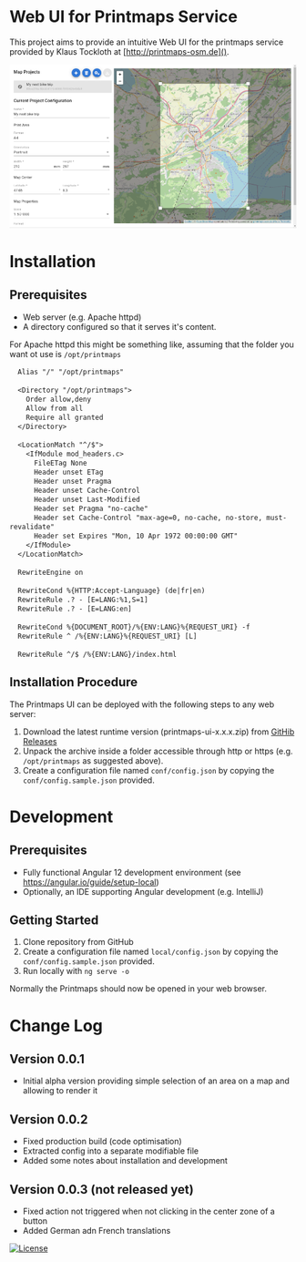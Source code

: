 # Web UI for Printmaps Service

This project aims to provide an intuitive Web UI for the printmaps service provided by Klaus Tockloth at
[http://printmaps-osm.de]().

![Screenshot of Printmaps UI](./docs/screenshot.png)

# Installation

## Prerequisites

* Web server (e.g. Apache httpd)
* A directory configured so that it serves it's content.

For Apache httpd this might be something like, assuming that the folder you want ot use is `/opt/printmaps`

```
  Alias "/" "/opt/printmaps"

  <Directory "/opt/printmaps">
    Order allow,deny
    Allow from all
    Require all granted
  </Directory>

  <LocationMatch "^/$">
    <IfModule mod_headers.c>
      FileETag None
      Header unset ETag
      Header unset Pragma
      Header unset Cache-Control
      Header unset Last-Modified
      Header set Pragma "no-cache"
      Header set Cache-Control "max-age=0, no-cache, no-store, must-revalidate"
      Header set Expires "Mon, 10 Apr 1972 00:00:00 GMT"
    </IfModule>
  </LocationMatch>

  RewriteEngine on

  RewriteCond %{HTTP:Accept-Language} (de|fr|en)
  RewriteRule .? - [E=LANG:%1,S=1]
  RewriteRule .? - [E=LANG:en]

  RewriteCond %{DOCUMENT_ROOT}/%{ENV:LANG}%{REQUEST_URI} -f
  RewriteRule ^ /%{ENV:LANG}%{REQUEST_URI} [L]

  RewriteRule ^/$ /%{ENV:LANG}/index.html
```

## Installation Procedure

The Printmaps UI can be deployed with the following steps to any web server:

1. Download the latest runtime version (printmaps-ui-x.x.x.zip)
   from [GitHib Releases](https://github.com/lweller/printmaps-ui/releases)
1. Unpack the archive inside a folder accessible through http or https (e.g. `/opt/printmaps` as suggested above).
1. Create a configuration file named `conf/config.json` by copying the `conf/config.sample.json` provided.

# Development

## Prerequisites

* Fully functional Angular 12 development environment (see https://angular.io/guide/setup-local)
* Optionally, an IDE supporting Angular development (e.g. IntelliJ)

## Getting Started

1. Clone repository from GitHub
1. Create a configuration file named `local/config.json` by copying the `conf/config.sample.json` provided.
1. Run locally with `ng serve -o`

Normally the Printmaps should now be opened in your web browser.

# Change Log

## Version 0.0.1

* Initial alpha version providing simple selection of an area on a map and allowing to render it

## Version 0.0.2

* Fixed production build (code optimisation)
* Extracted config into a separate modifiable file
* Added some notes about installation and development

## Version 0.0.3 (not released yet)

* Fixed action not triggered when not clicking in the center zone of a button
* Added German adn French translations

[![License](https://img.shields.io/badge/License-Apache%202.0-blue.svg)](https://opensource.org/licenses/Apache-2.0)